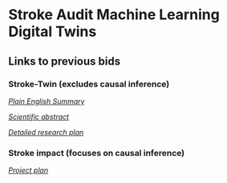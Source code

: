 # Stroke Audit Machine Learning Digital Twins

## Links to previous bids

### Stroke-Twin (excludes causal inference)

[*Plain English Summary*](https://github.com/samuel-book/samuel_pop_bid/blob/main/stroke-twin_archive/plain_english_summary.pdf)

[*Scientific abstract*](https://github.com/samuel-book/samuel_pop_bid/blob/main/stroke-twin_archive/scientific_abstract.pdf)

[*Detailed research plan*](https://github.com/samuel-book/samuel_pop_bid/blob/main/stroke-twin_archive/detailed_research_plan_submitted.pdf)

### Stroke impact (focuses on causal inference)

[*Project plan*](https://github.com/samuel-book/samuel_digital_twin_bid/blob/main/stroke-impact-archive/stroke_impact_project_plan.pdf)


